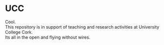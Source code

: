 UCC
===

Cool.  
This repository is in support of teaching and research activities at University College Cork.  
Its all in the open and flying without wires. 
